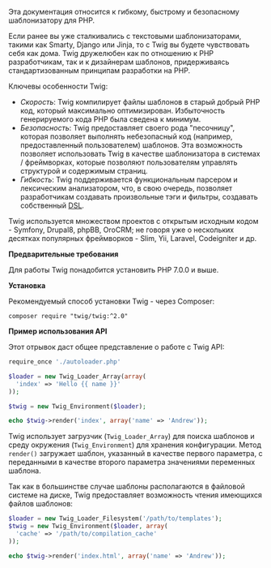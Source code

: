 
Эта документация относится к гибкому, быстрому и безопасному шаблонизатору для PHP.

Если ранее вы уже сталкивались с текстовыми шаблонизаторами, такими как Smarty, Django или Jinja, то с Twig вы будете чувствовать себя как дома. Twig дружелюбен как по отношению к PHP разработчикам, так и к дизайнерам шаблонов, придерживаясь стандартизованным принципам разработки на PHP.

Ключевы особенности Twig:
- *Скорость*: Twig компилирует файлы шаблонов в старый добрый PHP код, который максимально оптимизирован. Избыточность генерируемого кода PHP была сведена к минимум.
- *Безопасность*: Twig предоставляет своего рода "песочницу", которая позволяет выполнять небезопасный код (например, предоставленный пользователем) шаблонов. Эта возможность позволяет использовать Twig в качестве шаблонизатора в системах / фреймворках, которые позволяют пользователям управлять структурой и содержимым страниц.
- *Гибкость*: Twig поддерживается функциональным парсером и лексическим анализатором, что, в свою очередь, позволяет разработчикам создавать произвольные тэги и фильтры, создавать собственный [DSL](https://ru.wikipedia.org/wiki/%D0%9F%D1%80%D0%B5%D0%B4%D0%BC%D0%B5%D1%82%D0%BD%D0%BE-%D0%BE%D1%80%D0%B8%D0%B5%D0%BD%D1%82%D0%B8%D1%80%D0%BE%D0%B2%D0%B0%D0%BD%D0%BD%D1%8B%D0%B9_%D1%8F%D0%B7%D1%8B%D0%BA).

Twig используется множеством проектов с открытым исходным кодом - Symfony, Drupal8, phpBB, OroCRM; не говоря уже о нескольких десятках популярных фреймворков - Slim, Yii, Laravel, Codeigniter и др.

**Предварительные требования**

Для работы Twig понадобится установить PHP 7.0.0 и выше.

**Установка**

Рекомендуемый способ установки Twig - через Composer:
```
composer require "twig/twig:^2.0"
```

**Пример использования API**

Этот отрывок даст общее представление о работе с Twig API:
```php
require_onсe './autoloader.php'

$loader = new Twig_Loader_Array(array(
  'index' => 'Hello {{ name }}'
));

$twig = new Twig_Environment($loader);

echo $twig->render('index', array('name' => 'Andrew'));
```

Twig использует загрузчик (```Twig_Loader_Array```) для поиска шаблонов и среду окружения (```Twig_Environment```) для хранения конфигурации.
Метод ```render()``` загружает шаблон, указанный в качестве первого параметра, с переданными в качестве второго параметра значениями переменных шаблона.

Так как в большинстве случае шаблоны располагаются в файловой системе на диске, Twig предоставляет возможность чтения имеющихся файлов шаблонов:
```php
$loader = new Twig_Loader_Filesystem('/path/to/templates');
$twig = new Twig_Environment($loader, array(
  'cache' => '/path/to/compilation_cache'
));

echo $twig->render('index.html', array('name' => 'Andrew'));
```
